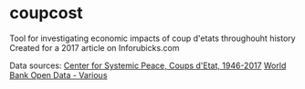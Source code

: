 # coupcost
Tool for investigating economic impacts of coup d'etats throughouht history
Created for a 2017 article on Inforubicks.com

Data sources:
[Center for Systemic Peace, Coups d'Etat, 1946-2017](http://www.systemicpeace.org/inscrdata.html)
[World Bank Open Data - Various](https://data.worldbank.org/)
